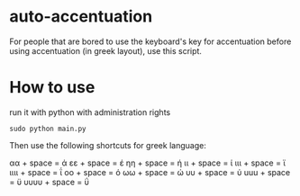 # auto-accentuation
For people that are bored to use the keyboard's key for accentuation before using accentuation (in greek layout), use this script.

# How to use
run it with python with administration rights

````sudo python main.py ````

Then use the following shortcuts for greek language:

αα   + space = ά
εε   + space = έ
ηη   + space = ή
ιι   + space = ί
ιιι  + space = ϊ
ιιιι + space = ΐ
οο   + space = ό
ωω   + space = ώ
υυ   + space = ύ
uuu  + space = ϋ
υυυυ + space = ΰ
